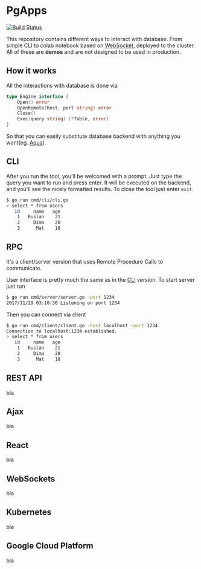 # PgApps

[![Build Status](https://travis-ci.org/lionell/pgapps.svg?branch=master)](https://travis-ci.org/lionell/pgapps)

This repository contains different ways to interact with database. From simple CLI to colab notebook based on [WebSocket], deployed to the cluster.
All of these are **demos** and are not designed to be used in production.

## How it works

All the interactions with database is done via
```go
type Engine interface {
	Open() error
	OpenRemote(host, port string) error
	Close()
	Exec(query string) (*Table, error)
}
```
So that you can easily substitute database backend with anything you want(eg. [Aqua]).

## CLI

After you run the tool, you'll be welcomed with a prompt.
Just type the query you want to run and press enter. It will be executed on the backend, and you'll see the nicely formatted results.
To close the tool just enter `exit`.

```bash
$ go run cmd/cli/cli.go
> select * from users
   id     name   age
    1   Ruslan    21
    2     Dima    20
    3      Mat    18
```

## RPC

It's a client/server version that uses Remote Procedure Calls to communicate.

User interface is pretty much the same as in the [CLI](#cli) version.
To start server just run

```bash
$ go run cmd/server/server.go -port 1234
2017/11/29 03:10:30 Listening on port 1234
```

Then you can connect via client

```bash
$ go run cmd/client/client.go -host localhost -port 1234
Connection to localhost:1234 established.
> select * from users
   id     name   age
    1   Ruslan    21
    2     Dima    20
    3      Mat    18
```

## REST API

bla

## Ajax

bla

## React

bla

## WebSockets

bla

## Kubernetes

bla

## Google Cloud Platform

bla

[WebSocket]: https://en.wikipedia.org/wiki/WebSocket
[Aqua]: https://github.com/lionell/aqua
